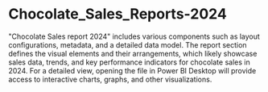 # Chocolate_Sales_Reports-2024

"Chocolate Sales report 2024" includes various components such as layout configurations, metadata, and a detailed data model. The report section defines the visual elements and their arrangements, which likely showcase sales data, trends, and key performance indicators for chocolate sales in 2024. For a detailed view, opening the file in Power BI Desktop will provide access to interactive charts, graphs, and other visualizations.
